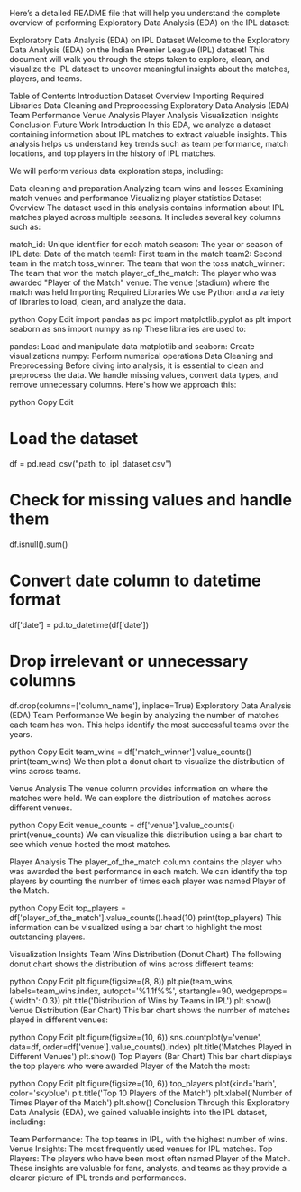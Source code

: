 
Here’s a detailed README file that will help you understand the complete overview of performing Exploratory Data Analysis (EDA) on the IPL dataset:

Exploratory Data Analysis (EDA) on IPL Dataset
Welcome to the Exploratory Data Analysis (EDA) on the Indian Premier League (IPL) dataset! This document will walk you through the steps taken to explore, clean, and visualize the IPL dataset to uncover meaningful insights about the matches, players, and teams.

Table of Contents
Introduction
Dataset Overview
Importing Required Libraries
Data Cleaning and Preprocessing
Exploratory Data Analysis (EDA)
Team Performance
Venue Analysis
Player Analysis
Visualization Insights
Conclusion
Future Work
Introduction
In this EDA, we analyze a dataset containing information about IPL matches to extract valuable insights. This analysis helps us understand key trends such as team performance, match locations, and top players in the history of IPL matches.

We will perform various data exploration steps, including:

Data cleaning and preparation
Analyzing team wins and losses
Examining match venues and performance
Visualizing player statistics
Dataset Overview
The dataset used in this analysis contains information about IPL matches played across multiple seasons. It includes several key columns such as:

match_id: Unique identifier for each match
season: The year or season of IPL
date: Date of the match
team1: First team in the match
team2: Second team in the match
toss_winner: The team that won the toss
match_winner: The team that won the match
player_of_the_match: The player who was awarded "Player of the Match"
venue: The venue (stadium) where the match was held
Importing Required Libraries
We use Python and a variety of libraries to load, clean, and analyze the data.

python
Copy
Edit
import pandas as pd
import matplotlib.pyplot as plt
import seaborn as sns
import numpy as np
These libraries are used to:

pandas: Load and manipulate data
matplotlib and seaborn: Create visualizations
numpy: Perform numerical operations
Data Cleaning and Preprocessing
Before diving into analysis, it is essential to clean and preprocess the data. We handle missing values, convert data types, and remove unnecessary columns. Here's how we approach this:

python
Copy
Edit
# Load the dataset
df = pd.read_csv("path_to_ipl_dataset.csv")

# Check for missing values and handle them
df.isnull().sum()

# Convert date column to datetime format
df['date'] = pd.to_datetime(df['date'])

# Drop irrelevant or unnecessary columns
df.drop(columns=['column_name'], inplace=True)
Exploratory Data Analysis (EDA)
Team Performance
We begin by analyzing the number of matches each team has won. This helps identify the most successful teams over the years.

python
Copy
Edit
team_wins = df['match_winner'].value_counts()
print(team_wins)
We then plot a donut chart to visualize the distribution of wins across teams.

Venue Analysis
The venue column provides information on where the matches were held. We can explore the distribution of matches across different venues.

python
Copy
Edit
venue_counts = df['venue'].value_counts()
print(venue_counts)
We can visualize this distribution using a bar chart to see which venue hosted the most matches.

Player Analysis
The player_of_the_match column contains the player who was awarded the best performance in each match. We can identify the top players by counting the number of times each player was named Player of the Match.

python
Copy
Edit
top_players = df['player_of_the_match'].value_counts().head(10)
print(top_players)
This information can be visualized using a bar chart to highlight the most outstanding players.

Visualization Insights
Team Wins Distribution (Donut Chart)
The following donut chart shows the distribution of wins across different teams:

python
Copy
Edit
plt.figure(figsize=(8, 8))
plt.pie(team_wins, labels=team_wins.index, autopct='%1.1f%%', startangle=90, wedgeprops={'width': 0.3})
plt.title('Distribution of Wins by Teams in IPL')
plt.show()
Venue Distribution (Bar Chart)
This bar chart shows the number of matches played in different venues:

python
Copy
Edit
plt.figure(figsize=(10, 6))
sns.countplot(y='venue', data=df, order=df['venue'].value_counts().index)
plt.title('Matches Played in Different Venues')
plt.show()
Top Players (Bar Chart)
This bar chart displays the top players who were awarded Player of the Match the most:

python
Copy
Edit
plt.figure(figsize=(10, 6))
top_players.plot(kind='barh', color='skyblue')
plt.title('Top 10 Players of the Match')
plt.xlabel('Number of Times Player of the Match')
plt.show()
Conclusion
Through this Exploratory Data Analysis (EDA), we gained valuable insights into the IPL dataset, including:

Team Performance: The top teams in IPL, with the highest number of wins.
Venue Insights: The most frequently used venues for IPL matches.
Top Players: The players who have been most often named Player of the Match.
These insights are valuable for fans, analysts, and teams as they provide a clearer picture of IPL trends and performances.

